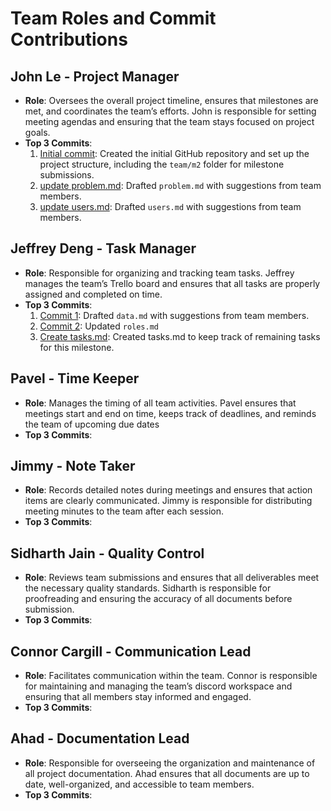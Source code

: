 # Team Roles and Commit Contributions

## John Le - Project Manager
- **Role**: Oversees the overall project timeline, ensures that milestones are met, and coordinates the team’s efforts. John is responsible for setting meeting agendas and ensuring that the team stays focused on project goals.
- **Top 3 Commits**:
  1. [Initial commit](https://github.com/johncle/CS326Team7/commit/7ffef6cc63f027a5ad35c68cec22401b6f9279b6): Created the initial GitHub repository and set up the project structure, including the `team/m2` folder for milestone submissions.
  2. [update problem.md](https://github.com/johncle/CS326Team7/commit/b23457f3797324eac858844615f7c51ba3308fb8): Drafted `problem.md` with suggestions from team members.
  3. [update users.md](https://github.com/johncle/CS326Team7/commit/bc74cfcf82c27a65a7dbfad1c777fe599d15acd8): Drafted `users.md` with suggestions from team members.

## Jeffrey Deng - Task Manager
- **Role**: Responsible for organizing and tracking team tasks. Jeffrey manages the team’s Trello board and ensures that all tasks are properly assigned and completed on time.
- **Top 3 Commits**:
  1. [Commit 1](https://github.com/johncle/CS326Team7/commit/77e66dcd282025d7128ca9f0e408ac1ad27d6bb7): Drafted `data.md` with suggestions from team members.
  2. [Commit 2](https://github.com/johncle/CS326Team7/commit/d277b30b7f3049924648015d8f6586fce3c8d9fc): Updated `roles.md`
  3. [Create tasks.md](https://github.com/johncle/CS326Team7/commit/9144d9703d3ebeb0aedfcf54a03cad10d4a43171): Created tasks.md to keep track of remaining tasks for this milestone.
 
## Pavel - Time Keeper
- **Role**: Manages the timing of all team activities. Pavel ensures that meetings start and end on time, keeps track of deadlines, and reminds the team of upcoming due dates
- **Top 3 Commits**:

## Jimmy - Note Taker
- **Role**: Records detailed notes during meetings and ensures that action items are clearly communicated. Jimmy is responsible for distributing meeting minutes to the team after each session.
- **Top 3 Commits**:
 
## Sidharth Jain - Quality Control
- **Role**:  Reviews team submissions and ensures that all deliverables meet the necessary quality standards. Sidharth is responsible for proofreading and ensuring the accuracy of all documents before submission.
- **Top 3 Commits**:

## Connor Cargill - Communication Lead
- **Role**:  Facilitates communication within the team. Connor is responsible for maintaining and managing the team’s discord workspace and ensuring that all members stay informed and engaged.
- **Top 3 Commits**:

## Ahad - Documentation Lead
- **Role**: Responsible for overseeing the organization and maintenance of all project documentation. Ahad ensures that all documents are up to date, well-organized, and accessible to team members. 
- **Top 3 Commits**:
